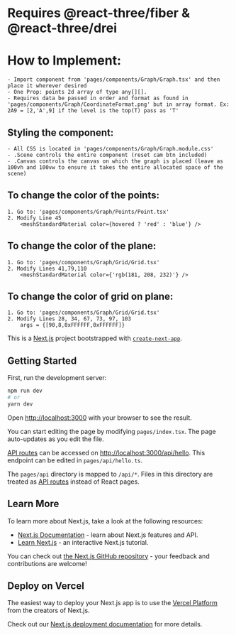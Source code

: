 # Requires @react-three/fiber & @react-three/drei
# How to Implement:
    - Import component from 'pages/components/Graph/Graph.tsx' and then place it wherever desired 
    - One Prop: points 2d array of type any[][]. 
    - Requires data be passed in order and format as found in 'pages/components/Graph/CoordinateFormat.png' but in array format. Ex: 2A9 = [2,'A',9] if the level is the top(T) pass as 'T'

## Styling the component:
    - All CSS is located in 'pages/components/Graph/Graph.module.css'
    - .Scene controls the entire component (reset cam btn included)
    - .Canvas controls the canvas on which the graph is placed (leave as 100vh and 100vw to ensure it takes the entire allocated space of the scene)


## To change the color of the points: 
    1. Go to: 'pages/components/Graph/Points/Point.tsx'
    2. Modify Line 45 
        <meshStandardMaterial color={hovered ? 'red' : 'blue'} />

## To change the color of the plane:
    1. Go to: 'pages/components/Graph/Grid/Grid.tsx'
    2. Modify Lines 41,79,110
        <meshStandardMaterial color={'rgb(181, 208, 232)'} />

## To change the color of grid on plane:
    1. Go to: 'pages/components/Graph/Grid/Grid.tsx'
    2. Modify Lines 28, 34, 67, 73, 97, 103
        args = {[90,8,0xFFFFFF,0xFFFFFF]}



This is a [Next.js](https://nextjs.org/) project bootstrapped with [`create-next-app`](https://github.com/vercel/next.js/tree/canary/packages/create-next-app).

## Getting Started

First, run the development server:

```bash
npm run dev
# or
yarn dev
```

Open [http://localhost:3000](http://localhost:3000) with your browser to see the result.

You can start editing the page by modifying `pages/index.tsx`. The page auto-updates as you edit the file.

[API routes](https://nextjs.org/docs/api-routes/introduction) can be accessed on [http://localhost:3000/api/hello](http://localhost:3000/api/hello). This endpoint can be edited in `pages/api/hello.ts`.

The `pages/api` directory is mapped to `/api/*`. Files in this directory are treated as [API routes](https://nextjs.org/docs/api-routes/introduction) instead of React pages.

## Learn More

To learn more about Next.js, take a look at the following resources:

- [Next.js Documentation](https://nextjs.org/docs) - learn about Next.js features and API.
- [Learn Next.js](https://nextjs.org/learn) - an interactive Next.js tutorial.

You can check out [the Next.js GitHub repository](https://github.com/vercel/next.js/) - your feedback and contributions are welcome!

## Deploy on Vercel

The easiest way to deploy your Next.js app is to use the [Vercel Platform](https://vercel.com/new?utm_medium=default-template&filter=next.js&utm_source=create-next-app&utm_campaign=create-next-app-readme) from the creators of Next.js.

Check out our [Next.js deployment documentation](https://nextjs.org/docs/deployment) for more details.
